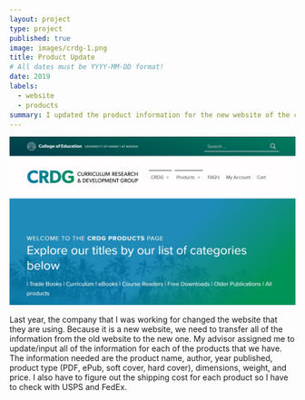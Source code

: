 ```yaml
---
layout: project
type: project
published: true
image: images/crdg-1.png
title: Product Update
# All dates must be YYYY-MM-DD format!
date: 2019
labels:
  - website
  - products
summary: I updated the product information for the new website of the company I was working for.
---
```


<img class="" src="../images/CRDG.jpg">

Last year, the company that I was working for changed the website that they are using. Because it is a new website, we need to transfer all of the information from the old website to the new one. My advisor assigned me to update/input all of the information for each of the products that we have. The information needed are the product name, author, year published, product type (PDF, ePub, soft cover, hard cover), dimensions, weight, and price. I also have to figure out the shipping cost for each product so I have to check with USPS and FedEx. 


